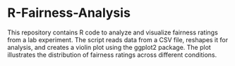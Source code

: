 # R-Fairness-Analysis
This repository contains R code to analyze and visualize fairness ratings from a lab experiment. The script reads data from a CSV file, reshapes it for analysis, and creates a violin plot using the ggplot2 package. The plot illustrates the distribution of fairness ratings across different conditions.
